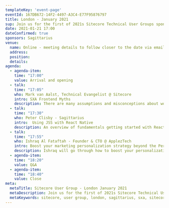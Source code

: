 ```yaml
---
templateKey: 'event-page'
eventId: 167DB672-14F2-4497-A3C4-E77F95876797
title: London - January 2021
sup: Join us for the first of 2021s Sitecore Technical User Groups sponsored by Sagittarius! We will kick off the new year with a group of fantastic speakers and Sitecore technical goodness to get you ready for the year ahead. Please sign in and RSVP at the bottom of this page, so we can send you the meeting details closer to the date. 
date: 2021-01-21 17:00
dateConfirmed: true
sponsors: Sagittarius
venue:
  name: Online - meeting details to follow closer to the date via email after signing up. 
  address: 
  position: 
  details: 
agenda:
  - agenda-item:
    time: "17:00"
    value: Arrival and opening
  - talk:
    time: "17:05"
    who: Mark van Aalst, Technical Evangelist @ Sitecore
    intro: SXA Frontend Myths
    description: There are many assumptions and misconceptions about working with SXA. In this session, I will go over the most frequent ones and will give examples of how you can customize default SXA behavior to meet your requirements.
  - talk:
    time: "17:30"
    who: Peter Clisby - Sagittarius
    intro:  Using JSS with React Native
    description: An overview of fundamentals getting started with React Native, leading into how to build a React Native JSS powered app that is compatible with IoS and Android. Using React syntax familiar to most frontend Sitecore developers and concepts that apply to any JSS app, along with some pain points for those new to mobile app development and other general considerations.
  - talk:
    time: "17:55"
    who: Ishraq Al Fataftah - Founder & CTO @ ApplezTech
    intro: Boost your marketing personalization strategy beyond the Personalization rules
    description: Ishraq will go through how to boost your personalization strategy beyond the Sitecore Personalization rules and provide an extended omnichannel experience using The Next Best Action Marketing approach. We will cover mainly two concepts: integration with third-party systems and using taxonomies to personalize at scale.
  - agenda-item:
    time: "18:20"
    value: Q&A
  - agenda-item:
    time: "18:40"
    value: Close
meta:
  metaTitle: Sitecore User Group - London January 2021  
  metaDescription: Join us for the first of 2021s Sitecore Technical User Groups sponsored by Sagittarius!
  metaKeywords: sitecore, user group, london, sagittarius, sxa, sitecore experience accelerator, jss, react native
---
```

